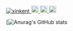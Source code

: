 <p align="left"> 
  <a href="https://github.com/xinkent/xinkent/">
    <img src="https://komarev.com/ghpvc/?username=xinkent" alt="xinkent" />
  </a>
  <a href="https://github.com/xinkent">
    <img height="20" src="https://img.shields.io/github/followers/xinkent?label=follow&logo=github&style=flat" />
  </a>
  <a href="http://qiita.com/xkent">
    <img height="20" src="https://qiita-badge.apiapi.app/s/xkent/posts.svg" />
  </a>
  <a href="http://qiita.com/xkent">
    <img height="20" src="https://qiita-badge.apiapi.app/s/xkent/contributions.svg" />
  </a>
</p>

[![Anurag's GitHub stats](https://github-readme-stats.vercel.app/api?username=xinkent&count_private=true&show_icons=true&theme=tokyonight)
